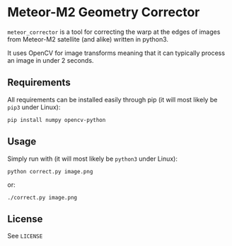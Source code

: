 # Meteor-M2 Geometry Corrector

`meteor_corrector` is a tool for correcting the warp at the edges of images from Meteor-M2 satellite (and alike) written in python3.

It uses OpenCV for image transforms meaning that it can typically process an image in under 2 seconds.

## Requirements

All requirements can be installed easily through pip (it will most likely be `pip3` under Linux):

```
pip install numpy opencv-python
```

## Usage

Simply run with (it will most likely be `python3` under Linux):
```
python correct.py image.png
```

or:

```
./correct.py image.png
```

## License

See `LICENSE`
